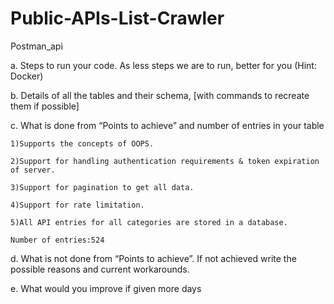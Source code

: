 # Public-APIs-List-Crawler
Postman_api

a. Steps to run your code. As less steps we are to run, better for you (Hint: Docker)


b. Details of all the tables and their schema, [with commands to recreate them if possible]

c. What is done from “Points to achieve” and number of entries in your table

    1)Supports the concepts of OOPS.
    
    2)Support for handling authentication requirements & token expiration of server.
    
    3)Support for pagination to get all data.
    
    4)Support for rate limitation.
    
    5)All API entries for all categories are stored in a database.
    
    Number of entries:524
d. What is not done from “Points to achieve”. If not achieved write the possible reasons and current workarounds.


e. What would you improve if given more days
